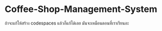 # Coffee-Shop-Management-System
ถ้าจะแก้ให้สร้าง codespaces แล้วก็แก้ได้เลย มันจะเหมือนตอนที่เราเรียนอะ 